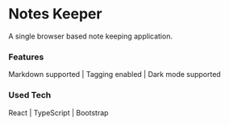 # Notes Keeper

A single browser based note keeping application.

### Features

Markdown supported | Tagging enabled | Dark mode supported

### Used Tech

React | TypeScript | Bootstrap
